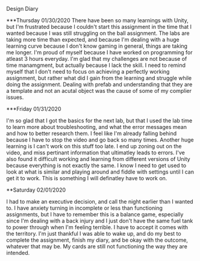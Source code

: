 Design Diary

***Thursday 01/30/2020 
There have been so many learnings with Unity, but I'm frustrated because I couldn't start this assignment
in the time that I wanted because I was still struggling on the ball assignment. The labs are taking more time
than expected, and because I'm dealing with a huge learning curve because I don't know gaming in general, things
are taking me longer. I'm proud of myself because I have worked on programming for atleast 3 hours everyday.
I'm glad that my challenges are not because of time manamgment, but actually because I lack the skill. 
I  need to remind myself that I  don't need to focus on achieving a perfectly working assignment, but rather
what did I gain from the learning and struggle while doing the assignment. Dealing with prefab and understanding 
that they are a template and not an acutal object was the cause of some of my complier issues.


***Friday 01/31/2020

I'm so glad that I got the basics for the next lab, but that I used the lab time to learn more about 
troubleshooting, and what the error messages mean and how to better research them. I feel like I'm already
falling behind because I have to stop the video and go back so many times. Another huge learning is I can't work
on this stuff too late. I end up zoning out on the video, and miss pertinant information that ultimatley leads
to errors. I've also found it difficult working and learning from different versions of Unity because everything
is not exactly the same. I know I need to get used to look at what is similar and playing around and fiddle with settings 
until I can get it to work. This is something I will definatley have to work on. 


**Saturday 02/01/2020

I had to make an executive decision, and call the night earlier than I wanted to. I have anxiety turning in 
incomplete or less than functioning assignments, but I have to remember this is a balance game, especially 
since I'm dealing with a back injury and I just don't have the same fuel tank to power through when I'm feeling
terrible. I have to accept it comes with the territory. I'm just thankful I was able to wake up, and do my
best to complete the assignment, finish my diary, and be okay with the outcome, whatever that may be. My
cards are still not functioning the way they are intended.